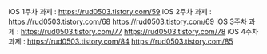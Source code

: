 iOS 1주차 과제 : https://rud0503.tistory.com/59
iOS 2주차 과제 : https://rud0503.tistory.com/68
                https://rud0503.tistory.com/69
iOS 3주차 과제 : https://rud0503.tistory.com/77
                https://rud0503.tistory.com/78
iOS 4주차 과제 : https://rud0503.tistory.com/84
                https://rud0503.tistory.com/85